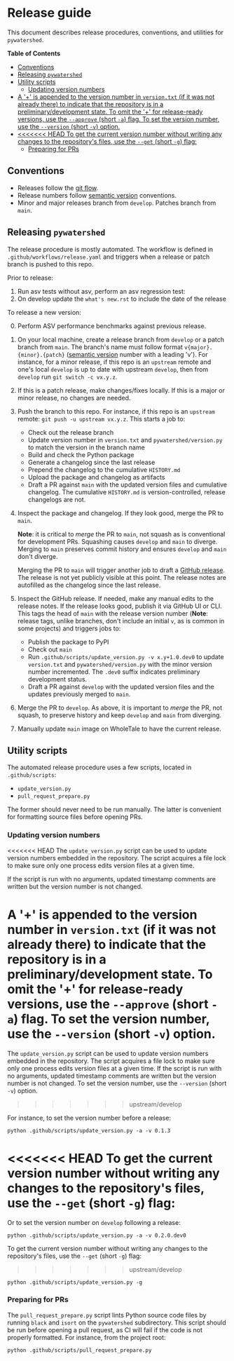 # Release guide
This document describes release procedures, conventions, and utilities for
`pywatershed`.

<!-- START doctoc generated TOC please keep comment here to allow auto update -->
<!-- DON'T EDIT THIS SECTION, INSTEAD RE-RUN doctoc TO UPDATE -->
**Table of Contents**

  - [Conventions](#conventions)
  - [Releasing `pywatershed`](#releasing-pywatershed)
  - [Utility scripts](#utility-scripts)
    - [Updating version numbers](#updating-version-numbers)
- [A '+' is appended to the version number in `version.txt` (if it was not already
there) to indicate that the repository is in a preliminary/development state. To
omit the '+' for release-ready versions, use the `--approve` (short `-a`)
flag. To set the version number, use the `--version` (short `-v`) option.](#a--is-appended-to-the-version-number-in-versiontxt-if-it-was-not-already%0Athere-to-indicate-that-the-repository-is-in-a-preliminarydevelopment-state-to%0Aomit-the--for-release-ready-versions-use-the---approve-short--a%0Aflag-to-set-the-version-number-use-the---version-short--v-option)
- [<<<<<<< HEAD
To get the current version number without writing any changes to the
repository's files, use the `--get` (short `-g`) flag:](#-head%0Ato-get-the-current-version-number-without-writing-any-changes-to-the%0Arepositorys-files-use-the---get-short--g-flag)
    - [Preparing for PRs](#preparing-for-prs)

<!-- END doctoc generated TOC please keep comment here to allow auto update -->



## Conventions

- Releases follow the [git
  flow](https://nvie.com/posts/a-successful-git-branching-model/).
- Release numbers follow [semantic version](https://semver.org/) conventions.
- Minor and major releases branch from `develop`. Patches branch from `main`.

## Releasing `pywatershed`

The release procedure is mostly automated. The workflow is defined in
`.github/workflows/release.yaml` and triggers when a release or patch branch is
pushed to this repo.

Prior to release:
1. Run asv tests without asv, perform an asv regression test:
1. On develop update the `what's new.rst` to include the date of the release


To release a new version:

0. Perform ASV performance benchmarks against previous release.

1. On your local machine, create a release branch from `develop` or a patch
   branch from `main`.  The branch's name must follow format
   `v{major}.{minor}.{patch}` ([semantic version](https://semver.org/) number
   with a leading 'v'). For instance, for a minor release, if this repo is an
   `upstream` remote and one's local `develop` is up to date with upstream
   `develop`, then from `develop` run `git switch -c vx.y.z`.

2. If this is a patch release, make changes/fixes locally. If this is a major or
   minor release, no changes are needed.

3. Push the branch to this repo. For instance, if this repo is an `upstream`
   remote: `git push -u upstream vx.y.z`. This starts a job to:

    - Check out the release branch
    - Update version number in `version.txt` and `pywatershed/version.py` to
      match the version in the branch name
    - Build and check the Python package
    - Generate a changelog since the last release
    - Prepend the changelog to the cumulative `HISTORY.md`
    - Upload the package and changelog as artifacts
    - Draft a PR against `main` with the updated version files and cumulative
      changelog. The cumulative `HISTORY.md` is version-controlled, release
      changelogs are not.

3. Inspect the package and changelog. If they look good, merge the PR to `main`.

    **Note**: it is critical to *merge* the PR to `main`, not squash as is
    conventional for development PRs. Squashing causes `develop` and `main` to
    diverge. Merging to `main` preserves commit history and ensures `develop`
    and `main` don't diverge.

    Merging the PR to `main` will trigger another job to draft a [GitHub
    release](https://github.com/EC-USGS/pywatershed/releases). The release is
    not yet publicly visible at this point. The release notes are autofilled as
    the changelog since the last release.

4. Inspect the GitHub release. If needed, make any manual edits to the release
   notes. If the release looks good, publish it via GitHub UI or CLI. This tags
   the head of `main` with the release version number (**Note**: release tags,
   unlike branches, don't include an initial `v`, as is common in some projects)
   and triggers jobs to:

    - Publish the package to PyPI
    - Check out `main`
    - Run `.github/scripts/update_version.py -v x.y+1.0.dev0` to update `version.txt` and `pywatershed/version.py` with the minor version number incremented. The `.dev0` suffix indicates preliminary development status.
    - Draft a PR against `develop` with the updated version files and the updates previously merged to `main`.

5. Merge the PR to `develop`. As above, it is important to *merge* the PR, not
   squash, to preserve history and keep `develop` and `main` from diverging.

6. Manually update `main` image on WholeTale to have the current release.

## Utility scripts

The automated release procedure uses a few scripts, located in
`.github/scripts`:

- `update_version.py`
- `pull_request_prepare.py`

The former should never need to be run manually. The latter is convenient for
formatting source files before opening PRs.

### Updating version numbers

<<<<<<< HEAD
The `update_version.py` script can be used to update version numbers embedded in
the repository. The script acquires a file lock to make sure only one process
edits version files at a given time.

If the script is run with no arguments, updated timestamp comments are written
but the version number is not changed.

A '+' is appended to the version number in `version.txt` (if it was not already
there) to indicate that the repository is in a preliminary/development state. To
omit the '+' for release-ready versions, use the `--approve` (short `-a`)
flag. To set the version number, use the `--version` (short `-v`) option.
=======
The `update_version.py` script can be used to update version numbers embedded in the repository. The script acquires a file lock to make sure only one process edits version files at a given time. If the script is run with no arguments, updated timestamp comments are written but the version number is not changed. To set the version number, use the `--version` (short `-v`) option.
>>>>>>> upstream/develop

For instance, to set the version number before a release:

```shell
python .github/scripts/update_version.py -a -v 0.1.3
```

<<<<<<< HEAD
To get the current version number without writing any changes to the
repository's files, use the `--get` (short `-g`) flag:
=======
Or to set the version number on `develop` following a release:

```shell
python .github/scripts/update_version.py -a -v 0.2.0.dev0
```

To get the current version number without writing any changes to the repository's files, use the `--get` (short `-g`) flag:
>>>>>>> upstream/develop

```shell
python .github/scripts/update_version.py -g
```

### Preparing for PRs

The `pull_request_prepare.py` script lints Python source code files by running
`black` and `isort` on the `pywatershed` subdirectory. This script should be run
before opening a pull request, as CI will fail if the code is not properly
formatted. For instance, from the project root:

```shell
python .github/scripts/pull_request_prepare.py
```
